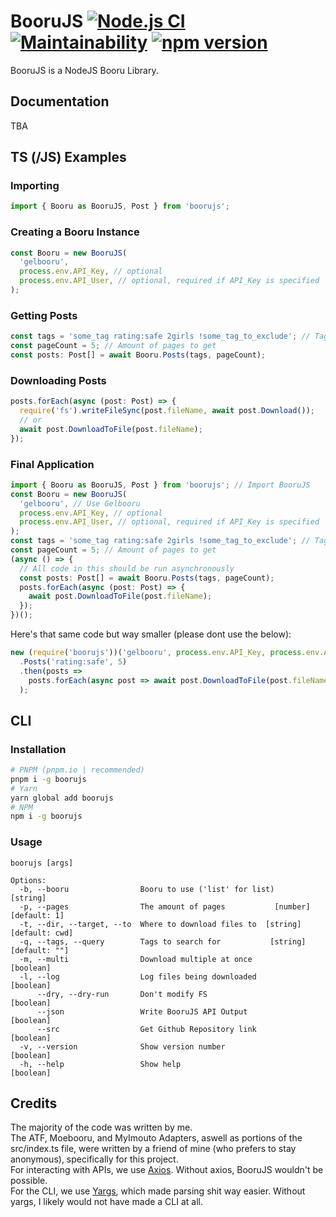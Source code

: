 # BooruJS [![Node.js CI](https://github.com/lsTheFur/Booru/actions/workflows/node.js.yml/badge.svg?branch=main)](https://github.com/lsTheFur/Booru/actions/workflows/node.js.yml) [![Maintainability](https://api.codeclimate.com/v1/badges/9d21026aba66eb06d304/maintainability)](https://codeclimate.com/github/lsTheFur/Booru/maintainability) [![npm version](https://badge.fury.io/js/boorujs.svg)](https://npm.im/boorujs)

BooruJS is a NodeJS Booru Library.

## Documentation

TBA

## TS (/JS) Examples

### Importing

```ts
import { Booru as BooruJS, Post } from 'boorujs';
```

### Creating a Booru Instance

```ts
const Booru = new BooruJS(
  'gelbooru',
  process.env.API_Key, // optional
  process.env.API_User, // optional, required if API_Key is specified
);
```

### Getting Posts

```ts
const tags = 'some_tag rating:safe 2girls !some_tag_to_exclude'; // Tags to filter by
const pageCount = 5; // Amount of pages to get
const posts: Post[] = await Booru.Posts(tags, pageCount);
```

### Downloading Posts

```ts
posts.forEach(async (post: Post) => {
  require('fs').writeFileSync(post.fileName, await post.Download());
  // or
  await post.DownloadToFile(post.fileName);
});
```

### Final Application

```ts
import { Booru as BooruJS, Post } from 'boorujs'; // Import BooruJS
const Booru = new BooruJS(
  'gelbooru', // Use Gelbooru
  process.env.API_Key, // optional
  process.env.API_User, // optional, required if API_Key is specified
);
const tags = 'some_tag rating:safe 2girls !some_tag_to_exclude'; // Tags to filter by
const pageCount = 5; // Amount of pages to get
(async () => {
  // All code in this should be run asynchronously
  const posts: Post[] = await Booru.Posts(tags, pageCount);
  posts.forEach(async (post: Post) => {
    await post.DownloadToFile(post.fileName);
  });
})();
```

Here's that same code but way smaller (please dont use the below):

```ts
new (require('boorujs'))('gelbooru', process.env.API_Key, process.env.API_User)
  .Posts('rating:safe', 5)
  .then(posts =>
    posts.forEach(async post => await post.DownloadToFile(post.fileName)),
  );
```

## CLI

### Installation

```bash
# PNPM (pnpm.io | recommended)
pnpm i -g boorujs
# Yarn
yarn global add boorujs
# NPM
npm i -g boorujs
```

### Usage

```
boorujs [args]

Options:
  -b, --booru                Booru to use ('list' for list)             [string]
  -p, --pages                The amount of pages           [number] [default: 1]
  -t, --dir, --target, --to  Where to download files to  [string] [default: cwd]
  -q, --tags, --query        Tags to search for           [string] [default: ""]
  -m, --multi                Download multiple at once                 [boolean]
  -l, --log                  Log files being downloaded                [boolean]
      --dry, --dry-run       Don't modify FS                           [boolean]
      --json                 Write BooruJS API Output                  [boolean]
      --src                  Get Github Repository link                [boolean]
  -v, --version              Show version number                       [boolean]
  -h, --help                 Show help                                 [boolean]
```

## Credits

The majority of the code was written by me.<br/>
The ATF, Moebooru, and MyImouto Adapters, aswell as portions of the src/index.ts file, were written by a friend of mine (who prefers to stay anonymous), specifically for this project.<br/>
For interacting with APIs, we use [Axios](https://axios-http.com). Without axios, BooruJS wouldn't be possible.<br/>
For the CLI, we use [Yargs](https://yargs.js.org/), which made parsing shit way easier. Without yargs, I likely would not have made a CLI at all.
